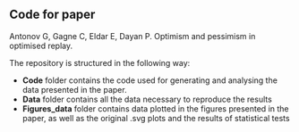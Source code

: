 ## Code for paper

Antonov G, Gagne C, Eldar E, Dayan P. Optimism and pessimism in optimised replay. 

The repository is structured in the following way:
- **Code** folder contains the code used for generating and analysing the data presented in the paper.
- **Data** folder contains all the data necessary to reproduce the results 
- **Figures_data** folder contains data plotted in the figures presented in the paper, as well as the original .svg plots and the results of statistical tests
